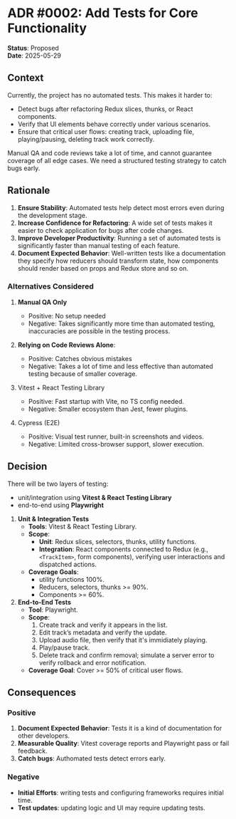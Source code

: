 # ADR #0002: Add Tests for Core Functionality

**Status**: Proposed  
**Date**: 2025-05-29

## Context

Currently, the project has no automated tests. This makes it harder to:

- Detect bugs after refactoring Redux slices, thunks, or React components.
- Verify that UI elements behave correctly under various scenarios.
- Ensure that critical user flows: creating track, uploading file, playing/pausing, deleting track work correctly.

Manual QA and code reviews take a lot of time, and cannot guarantee coverage of all edge cases. We need a structured testing strategy to catch bugs early.

## Rationale

1. **Ensure Stability**: Automated tests help detect most errors even during the development stage.
2. **Increase Confidence for Refactoring**: A wide set of tests makes it easier to check application for bugs after code changes.
3. **Improve Developer Productivity**: Running a set of automated tests is significantly faster than manual testing of each feature.
4. **Document Expected Behavior**: Well-written tests like a documentation they specify how reducers should transform state, how components should render based on props and Redux store and so on.

### Alternatives Considered

1. **Manual QA Only**

   - Positive: No setup needed
   - Negative: Takes significantly more time than automated testing, inaccuracies are possible in the testing process.

2. **Relying on Code Reviews Alone**:

   - Positive: Catches obvious mistakes
   - Negative: Takes a lot of time and less effective than automated testing because of smaller coverage.

3. Vitest + React Testing Library

   - Positive: Fast startup with Vite, no TS config needed.
   - Negative: Smaller ecosystem than Jest, fewer plugins.

4. Cypress (E2E)
   - Positive: Visual test runner, built-in screenshots and videos.
   - Negative: Limited cross-browser support, slower execution.

## Decision

There will be two layers of testing:

- unit/integration using **Vitest & React Testing Library**
- end-to-end using **Playwright**

1. **Unit & Integration Tests**
   - **Tools**: Vitest & React Testing Library.
   - **Scope**:
     - **Unit**: Redux slices, selectors, thunks, utility functions.
     - **Integration**: React components connected to Redux (e.g., `<TrackItem>`, form components), verifying user interactions and dispatched actions.
   - **Coverage Goals**:
     - utility functions 100%.
     - Reducers, selectors, thunks >= 90%.
     - Components >= 60%.
2. **End-to-End Tests**
   - **Tool**: Playwright.
   - **Scope**:
     1. Create track and verify it appears in the list.
     2. Edit track’s metadata and verify the update.
     3. Upload audio file, then verify that it's immidiately playing.
     4. Play/pause track.
     5. Delete track and confirm removal; simulate a server error to verify rollback and error notification.
   - **Coverage Goal**: Cover >= 50% of critical user flows.

## Consequences

### Positive

1. **Document Expected Behavior**: Tests it is a kind of documentation for other developers.
2. **Measurable Quality**: Vitest coverage reports and Playwright pass or fail feedback.
3. **Catch bugs**: Authomated tests detect errors early.

### Negative

- **Initial Efforts**: writing tests and configuring frameworks requires initial time.
- **Test updates**: updating logic and UI may require updating tests.
